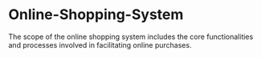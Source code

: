 # Online-Shopping-System
The scope of the online shopping system includes the core functionalities and processes involved in facilitating online purchases.
